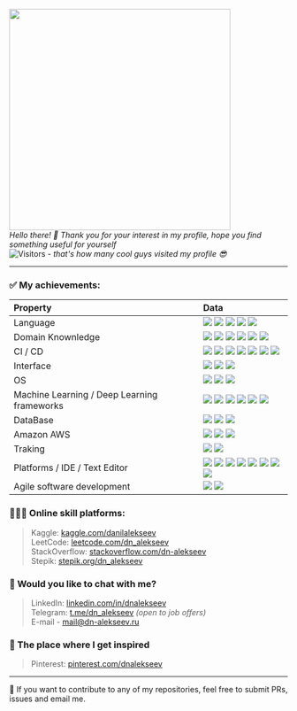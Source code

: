 <img src="https://media3.giphy.com/media/3l5yJWhnbw5yyqDcQg/giphy.gif?cid=ecf05e47oa1aeui5zb01gl4xiaulydirlr4ql12nrmg8ycqh&rid=giphy.gif&ct=g" width="400">\
_Hello there! 👋 Thank you for your interest in my profile, hope you find something useful for yourself_\
![Visitors](https://profile-counter.glitch.me/AlekseevDanil/count.svg)
_- that's how many cool guys visited my profile 😎_

- - -


### ✅ My achievements:

| **Property**  | **Data**  |
|:----------|:----------|
| Language | ![](https://img.shields.io/badge/-Python-3776AB?style=flat&logo=Python&logoColor=white) ![](https://img.shields.io/badge/-R-3776AB?style=flat&logo=R&logoColor=white) ![](https://img.shields.io/badge/-Bash-3776AB?style=flat&logo=gnu-bash&logoColor=white) ![](https://custom-icon-badges.herokuapp.com/badge/SQL-3776AB.svg?logo=database&logoColor=white) ![](https://img.shields.io/badge/-Markdown-3776AB?style=flat&logo=Markdown&logoColor=white) |
| Domain Knownledge | ![](https://img.shields.io/badge/-Machine%20Learning-purple) ![](https://img.shields.io/badge/-Deep%20Learning-purple) ![](https://img.shields.io/badge/-Computer%20Vision%20-purple) ![](https://img.shields.io/badge/-Algorithms-purple) ![](https://img.shields.io/badge/-Software%20Development-purple?style=flat&logoColor=white) ![](https://img.shields.io/badge/-Math-purple)|
| CI / CD | ![](https://img.shields.io/badge/-GIT-2597f7?style=flat&logo=GIT&logoColor=white) ![](https://img.shields.io/badge/-Kubernetes-2597f7?style=flat&logo=Kubernetes&logoColor=white) ![](https://img.shields.io/badge/-GitHub-2597f7?style=flat&logo=GitHub&logoColor=white) ![](https://img.shields.io/badge/-GitLab-2597f7?style=flat&logo=GitLab&logoColor=white) ![](https://img.shields.io/badge/-Docker-2597f7?style=flat&logo=Docker&logoColor=white) ![](https://img.shields.io/badge/-TeamCity-2597f7?style=flat&logo=TeamCity&logoColor=white) ![](https://img.shields.io/badge/-Nexus-2597f7?style=flat&logo=sonatype-nexus&logoColor=white) |
| Interface | ![](https://img.shields.io/badge/-REST%20API-gray) ![](https://img.shields.io/badge/-Kafka-gray) ![](https://img.shields.io/badge/-GraphQL-gray) |
| OS | ![](https://img.shields.io/badge/-MacOS-000000?style=flat&logo=Apple&logoColor=white) ![](https://img.shields.io/badge/-Ubuntu-000000?style=flat&logo=Linux&logoColor=white) ![](https://img.shields.io/badge/-Windows-000000?style=flat&logo=Windows&logoColor=white) |
| Machine Learning / Deep Learning frameworks | ![](https://img.shields.io/badge/-PyTorch-ba4e00?style=flat&logo=PyTorch&logoColor=white) ![](https://img.shields.io/badge/-Tensorflow-ba4e00?style=flat&logo=Tensorflow&logoColor=white) ![](https://img.shields.io/badge/-Keras-ba4e00?style=flat&logo=Keras&logoColor=white) ![](https://img.shields.io/badge/-Pandas-ba4e00?style=flat&logo=Pandas&logoColor=white) ![](https://img.shields.io/badge/-SkLearn-ba4e00?style=flat&logo=SkLearn&logoColor=white) ![](https://img.shields.io/badge/-OpenCV-ba4e00?style=flat&logo=OpenCV&logoColor=white)|
| DataBase | ![](https://img.shields.io/badge/-MySQL-1e853a?style=flat&logo=MySQL&logoColor=white) ![](https://img.shields.io/badge/-Elasticsearch-1e853a?style=flat&logo=Elasticsearch&logoColor=white) ![](https://img.shields.io/badge/-Postgres-1e853a?style=flat&logo=Postgresql&logoColor=white) |
| Amazon AWS | ![](https://img.shields.io/badge/-SageMaker-f0da13?style=flat&logo=amazon-aws&logoColor=white) ![](https://img.shields.io/badge/-S3_Bucket-f0da13?style=flat&logo=amazon-aws&logoColor=white) ![](https://img.shields.io/badge/-Rekognition-f0da13?style=flat&logo=amazon-aws&logoColor=white) |
| Traking | ![](https://img.shields.io/badge/-AirFlow-1728e6?style=flat&logo=Apache%20Airflow&logoColor=white) ![](https://img.shields.io/badge/-MlFlow-1728e6?style=flat) |
| Platforms / IDE / Text Editor | ![](https://img.shields.io/badge/-Postman-2d18b8?style=flat&logo=Postman&logoColor=white) ![](https://img.shields.io/badge/-DataGrip-2d18b8?style=flat&logo=DataGrip&logoColor=white) ![](https://img.shields.io/badge/-PyCharm-2d18b8?style=flat&logo=Pycharm&logoColor=white) ![](https://img.shields.io/badge/-Jupyter-2d18b8?style=flat&logo=Jupyter&logoColor=white) ![](https://img.shields.io/badge/-XCode-2d18b8?style=flat&logo=XCode&logoColor=white) ![](https://img.shields.io/badge/-SublimeText-2d18b8?style=flat&logo=SublimeText&logoColor=white) ![](https://img.shields.io/badge/-VS_Code-2d18b8?style=flat&logo=visualstudiocode&logoColor=white) ![](https://img.shields.io/badge/-Vim-2d18b8?style=flat&logo=VIM&logoColor=white)|
| Agile software development | ![](https://img.shields.io/badge/-SCRUM-B9B4BA?style=flat) ![](https://img.shields.io/badge/-Kanban-B9B4BA?style=flat) |


### 👨🏻‍🎓 Online skill platforms:

> Kaggle: [kaggle.com/danilalekseev](https://kaggle.com/danilalekseev) \
> LeetCode: [leetcode.com/dn_alekseev](https://leetcode.com/dn_alekseev/) \
> StackOverflow: [stackoverflow.com/dn-alekseev](https://stackoverflow.com/users/14741746/dn-alekseev) \
> Stepik: [stepik.org/dn_alekseev](https://stepik.org/users/39041406)


### 💬 Would you like to chat with me?

> LinkedIn: [linkedin.com/in/dnalekseev](https://www.linkedin.com/in/dnalekseev)\
> Telegram: [t.me/dn_alekseev](https://t.me/dn_alekseev/) _(open to job offers)_\
> E-mail - [mail@dn-alekseev.ru](mailto:mail@dn-alekseev.ru)


### 🌄 The place where I get inspired

> Pinterest: [pinterest.com/dnalekseev](https://www.pinterest.ru/dnalekseev/)

- - -
🌟 If you want to contribute to any of my repositories, feel free to submit PRs, issues and email me.
